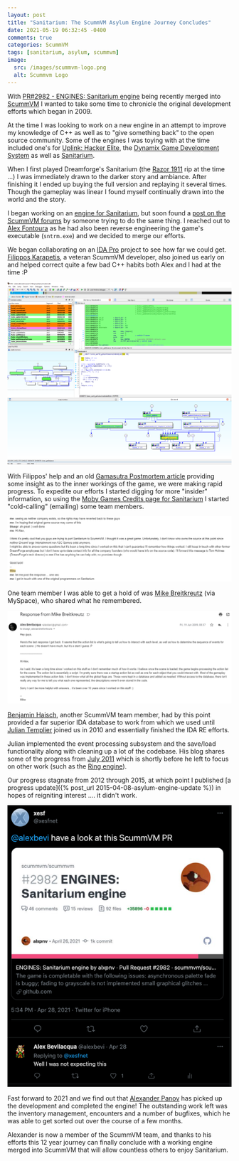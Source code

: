 ```yaml
---
layout: post
title: "Sanitarium: The ScummVM Asylum Engine Journey Concludes"
date: 2021-05-19 06:32:45 -0400
comments: true
categories: ScummVM
tags: [sanitarium, asylum, scummvm]
image:
  src: /images/scummvm-logo.png
  alt: Scummvm Logo
---
```


With [PR#2982 - ENGINES: Sanitarium engine](https://github.com/scummvm/scummvm/pull/2982) being recently merged into [ScummVM](https://www.scummvm.org/) I wanted to take some time to chronicle the original development efforts which began in 2009.

At the time I was looking to work on a new engine in an attempt to improve my knowledge of C++ as well as to "give something back" to the open source community. Some of the engines I was toying with at the time included one's for [Uplink: Hacker Elite](https://en.wikipedia.org/wiki/Uplink_(video_game)), the [Dynamix Game Development System](https://code.google.com/archive/p/scummvm-dgds/) as well as [Sanitarium](https://en.wikipedia.org/wiki/Sanitarium_(video_game)).

When I first played Dreamforge's Sanitarium (the [Razor 1911](https://en.wikipedia.org/wiki/Razor_1911) rip at the time ...) I was immediately drawn to the darker story and ambiance. After finishing it I ended up buying the full version and replaying it several times. Though the gameplay was linear I found myself continually drawn into the world and the story.

I began working on an [engine for Sanitarium](https://code.google.com/archive/p/asylumengine/), but soon found a [post on the ScummVM forums](https://forums.scummvm.org/viewtopic.php?f=1&t=7337) by someone trying to do the same thing. I reached out to [Alex Fontoura](https://twitter.com/xesfnet) as he had also been reverse engineering the game's executable (`sntrm.exe`) and we decided to merge our efforts.

We began collaborating on an [IDA Pro](https://www.hex-rays.com/ida-pro/) project to see how far we could get. [Filippos Karapetis](https://wiki.scummvm.org/index.php?title=Developers_Bios#Filippos_Karapetis), a veteran ScummVM developer, also joined us early on and helped correct quite a few bad C++ habits both Alex and I had at the time :P

![](/images/asylum-idapro.png)

With Filippos' help and an old [Gamasutra Postmortem article](https://www.gamasutra.com/view/feature/3299/postmortem_dreamforges_sanitarium.php) providing some insight as to the inner workings of the game, we were making rapid progress. To expedite our efforts I started digging for more "insider" information, so using the [Moby Games Credits page for Sanitarium](https://www.mobygames.com/game/windows/sanitarium/credits) I started "cold-calling" (emailing) some team members.

![](/images/asylum-chat.png)

One team member I was able to get a hold of was [Mike Breitkreutz](https://www.mobygames.com/developer/sheet/view/developerId,3583/) (via MySpace), who shared what he remembered.

![](/images/asylum-mikeemail.png)

[Benjamin Haisch](https://wiki.scummvm.org/index.php?title=Developers_Bios#Benjamin_Haisch), another ScummVM team member, had by this point provided a far superior IDA database to work from which we used until [Julian Templier](http://www.templier.info/) joined us in 2010 and essentially finished the IDA RE efforts.

Julian implemented the event processing subsystem and the save/load functionality along with cleaning up a lot of the codebase. His blog shares some of the progress from [July 2011](https://www.templier.info/2011/07/31/asylum-engine-update-july-2011/) which is shortly before he left to focus on other work (such as the [Ring engine](https://www.templier.info/2011/09/15/ring-engine-status-update/)).

Our progress stagnate from 2012 through 2015, at which point I published [a progress update]({% post_url 2015-04-08-asylum-engine-update %}) in hopes of reigniting interest .... it didn't work.

![](/images/asylum-tweet.png)

Fast forward to 2021 and we find out that [Alexander Panov](https://github.com/alxpnv) has picked up the development and completed the engine! The outstanding work left was the inventory management, encounters and a number of bugfixes, which he was able to get sorted out over the course of a few months.

Alexander is now a member of the ScummVM team, and thanks to his efforts this 12 year journey can finally conclude with a working engine merged into ScummVM that will allow countless others to enjoy Sanitarium.